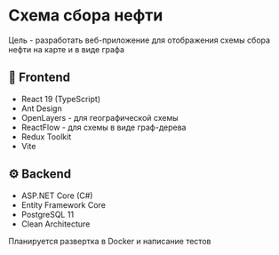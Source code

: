 # Схема сбора нефти

Цель - разработать веб-приложение для отображения схемы сбора нефти на карте и в виде графа

## 🎨 Frontend

- React 19 (TypeScript)
- Ant Design
- OpenLayers - для географической схемы
- ReactFlow - для схемы в виде граф-дерева
- Redux Toolkit
- Vite

## ⚙️ Backend

- ASP.NET Core (C#)
- Entity Framework Core
- PostgreSQL 11
- Clean Architecture

Планируется развертка в Docker и написание тестов
